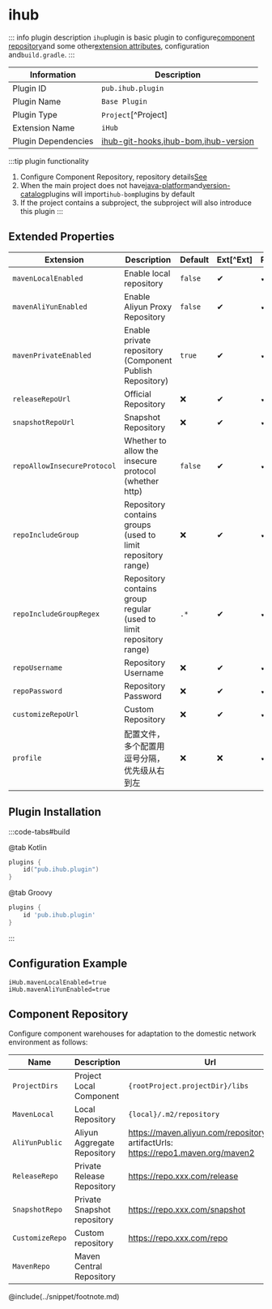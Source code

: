 # ihub

::: info plugin description
`ihu`plugin is basic plugin to configure[component repository](#组件仓库)and some other[extension attributes](#扩展属性), configuration and`build.gradle`.
:::

| Information         | Description                                                                    |
| ------------------- | ------------------------------------------------------------------------------ |
| Plugin ID           | `pub.ihub.plugin`                                                              |
| Plugin Name         | `Base Plugin`                                                                  |
| Plugin Type         | `Project`[^Project]                                                            |
| Extension Name      | `iHub`                                                                         |
| Plugin Dependencies | [ihub-git-hooks](iHubGitHooks),[ihub-bom](iHubBom),[ihub-version](iHubVersion) |

:::tip plugin functionality
1. Configure Component Repository, repository details[See](#组件仓库)
2. When the main project does not have[java-platform](https://docs.gradle.org/current/userguide/java_platform_plugin.html)and[version-catalog](https://docs.gradle.org/current/userguide/platforms.html)plugins will import`ihub-bom`plugins by default
3. If the project contains a subproject, the subproject will also introduce this plugin
:::

## Extended Properties

| Extension                   | Description                                                        | Default | Ext[^Ext] | Prj[^Prj] | Sys[^Sys] | Env[^Env] |
| --------------------------- | ------------------------------------------------------------------ | ------- | --------- | --------- | --------- | --------- |
| `mavenLocalEnabled`         | Enable local repository                                            | `false` | ✔         | ✔         | ❌         | ❌         |
| `mavenAliYunEnabled`        | Enable Aliyun Proxy Repository                                     | `false` | ✔         | ✔         | ✔         | ✔         |
| `mavenPrivateEnabled`       | Enable private repository (Component Publish Repository)           | `true`  | ✔         | ✔         | ✔         | ✔         |
| `releaseRepoUrl`            | Official Repository                                                | ❌       | ✔         | ✔         | ❌         | ❌         |
| `snapshotRepoUrl`           | Snapshot Repository                                                | ❌       | ✔         | ✔         | ❌         | ❌         |
| `repoAllowInsecureProtocol` | Whether to allow the insecure protocol (whether http)              | `false` | ✔         | ✔         | ❌         | ❌         |
| `repoIncludeGroup`          | Repository contains groups (used to limit repository range)        | ❌       | ✔         | ✔         | ❌         | ❌         |
| `repoIncludeGroupRegex`     | Repository contains group regular (used to limit repository range) | `.*`    | ✔         | ✔         | ❌         | ❌         |
| `repoUsername`              | Repository Username                                                | ❌       | ✔         | ✔         | ✔         | ✔         |
| `repoPassword`              | Repository Password                                                | ❌       | ✔         | ✔         | ✔         | ✔         |
| `customizeRepoUrl`          | Custom Repository                                                  | ❌       | ✔         | ✔         | ❌         | ❌         |
| `profile`                   | 配置文件，多个配置用逗号分隔，优先级从右到左                                             | ❌       | ❌         | ✔         | ✔         | ❌         |

## Plugin Installation

:::code-tabs#build

@tab Kotlin

```kotlin
plugins {
    id("pub.ihub.plugin")
}
```

@tab Groovy

```groovy
plugins {
    id 'pub.ihub.plugin'
}
```

:::

## Configuration Example

```properties
iHub.mavenLocalEnabled=true
iHub.mavenAliYunEnabled=true
```

## Component Repository

Configure component warehouses for adaptation to the domestic network environment as follows:

| Name            | Description                 | Url                                                                                                |
| --------------- | --------------------------- | -------------------------------------------------------------------------------------------------- |
| `ProjectDirs`   | Project Local Component     | `{rootProject.projectDir}/libs`                                                                    |
| `MavenLocal`    | Local Repository            | `{local}/.m2/repository`                                                                           |
| `AliYunPublic`  | Aliyun Aggregate Repository | https://maven.aliyun.com/repository/public <br> artifactUrls: https://repo1.maven.org/maven2 |
| `ReleaseRepo`   | Private Release Repository  | https://repo.xxx.com/release                                                                       |
| `SnapshotRepo`  | Private Snapshot repository | https://repo.xxx.com/snapshot                                                                      |
| `CustomizeRepo` | Custom repository           | https://repo.xxx.com/repo                                                                          |
| `MavenRepo`     | Maven Central Repository    |                                                                                                    |

@include(../snippet/footnote.md)
